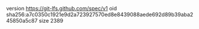 version https://git-lfs.github.com/spec/v1
oid sha256:a7c0350c1921e9d2a723927570ed8e8439088aede692d89b39aba245850a5c87
size 2389
